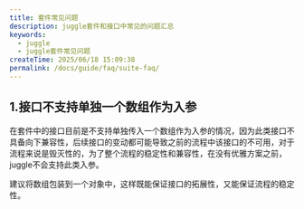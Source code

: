 ```yaml
---
title: 套件常见问题
description: juggle套件和接口中常见的问题汇总
keywords:
  - juggle
  - juggle套件常见问题
createTime: 2025/06/18 15:09:38
permalink: /docs/guide/faq/suite-faq/
---
```

## 1.接口不支持单独一个数组作为入参
在套件中的接口目前是不支持单独传入一个数组作为入参的情况，因为此类接口不具备向下兼容性，后续接口的变动都可能导致之前的流程中该接口的不可用，对于流程来说是毁灭性的，为了整个流程的稳定性和兼容性，在没有优雅方案之前，juggle不会支持此类入参。

建议将数组包装到一个对象中，这样既能保证接口的拓展性，又能保证流程的稳定性。



